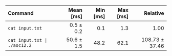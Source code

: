 | Command | Mean [ms] | Min [ms] | Max [ms] | Relative |
|:---|---:|---:|---:|---:|
| `cat input.txt` | 0.5 ± 0.2 | 0.1 | 1.3 | 1.00 |
| `cat input.txt \| ./aoc12.2` | 50.6 ± 1.5 | 48.2 | 62.1 | 108.73 ± 37.46 |
